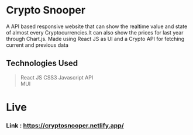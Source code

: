 # Crypto Snooper

A API based responsive website that can show the realtime value and state of almost every Cryptocurrencies.It can also show the prices for last year through Chart.js. Made using React JS as UI and a Crypto API for fetching current and previous data


## Technologies Used 
> React JS 
>  CSS3 
>  Javascript 
>  API  
>  MUI
# Live
###  Link : https://cryptosnooper.netlify.app/
